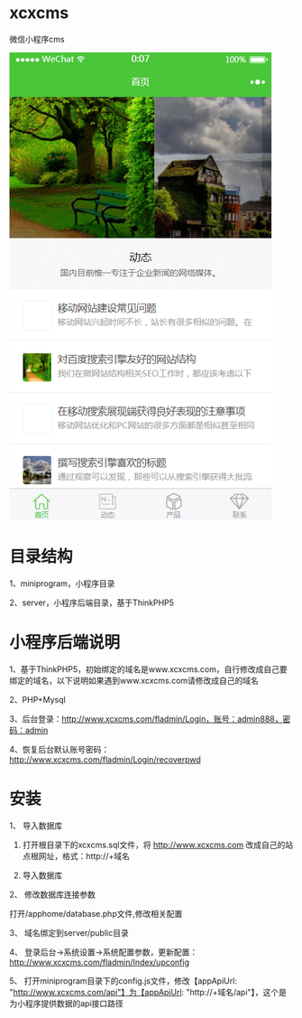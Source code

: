 # xcxcms
微信小程序cms

![alt text](/miniprogram/images/screenshots.png "截图")

# 目录结构

1、miniprogram，小程序目录

2、server，小程序后端目录，基于ThinkPHP5


# 小程序后端说明

1、基于ThinkPHP5，初始绑定的域名是www.xcxcms.com，自行修改成自己要绑定的域名，以下说明如果遇到www.xcxcms.com请修改成自己的域名

2、PHP+Mysql

3、后台登录：http://www.xcxcms.com/fladmin/Login，账号：admin888，密码：admin

4、恢复后台默认账号密码：http://www.xcxcms.com/fladmin/Login/recoverpwd


# 安装

1、 导入数据库

1) 打开根目录下的xcxcms.sql文件，将 http://www.xcxcms.com 改成自己的站点根网址，格式：http://+域名

2) 导入数据库

2、 修改数据库连接参数

打开/apphome/database.php文件,修改相关配置

3、 域名绑定到server/public目录

4、 登录后台->系统设置->系统配置参数，更新配置：http://www.xcxcms.com/fladmin/Index/upconfig

5、 打开miniprogram目录下的config.js文件，修改【appApiUrl: "http://www.xcxcms.com/api"】为【appApiUrl: "http://+域名/api"】，这个是为小程序提供数据的api接口路径